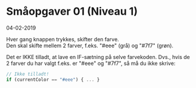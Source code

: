# Småopgaver 01 (Niveau 1)

04-02-2019

Hver gang knappen trykkes, skifter den farve.<br>
Den skal skifte mellem 2 farver, f.eks. "#eee" (grå) og "#7f7" (grøn).

Det er IKKE tilladt, at lave en IF-sætning på selve farvekoden. Dvs., hvis de 2 farver du har valgt f.eks. er "#eee" og "#7f7", så må du ikke skrive:

```javascript
// Ikke tilladt!
if (currentColor == "#eee") { ... }
```

